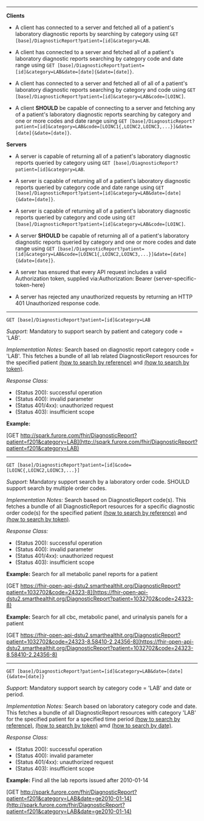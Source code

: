 

-------------------------

**Clients**

-  A client has connected to a server and fetched all of a patient's laboratory diagnostic reports by searching by category using `GET [base]/DiagnosticReport?patient=[id]&category=LAB`.
- A client has connected to a server and fetched all of a patient's laboratory diagnostic reports searching by category code and date range using `GET [base]/DiagnosticReport?patient=[id]&category=LAB&date=[date]{&date=[date]}`.
- A client has connected to a server and fetched all of all of a patient's laboratory diagnostic reports searching by category and code using `GET [base]/DiagnosticReport?patient=[id]&category=LAB&code=[LOINC]`.


- A client **SHOULD** be capable of connecting to a server and fetching any of a patient's laboratory diagnostic reports searching by category and one or more codes and date range using `GET [base]/DiagnosticReport?patient=[id]&category=LAB&code=[LOINC1{,LOINC2,LOINC3,...}]&date=[date]{&date=[date]}`.

**Servers**

- A server is capable of returning all of a patient's laboratory diagnostic reports queried by category using `GET [base]/DiagnosticReport?patient=[id]&category=LAB`.
- A server is capable of returning all of a patient's laboratory diagnostic reports queried by category code and date range using `GET [base]/DiagnosticReport?patient=[id]&category=LAB&date=[date]{&date=[date]}`.
- A server is capable of returning all of a patient's laboratory diagnostic reports queried by category and code using `GET [base]/DiagnosticReport?patient=[id]&category=LAB&code=[LOINC]`.


- A server **SHOULD** be capable of returning all of a patient's laboratory diagnostic reports queried by category and one or more codes and date range using `GET [base]/DiagnosticReport?patient=[id]&category=LAB&code=[LOINC1{,LOINC2,LOINC3,...}]&date=[date]{&date=[date]}`.


- A server has ensured that every API request includes a valid Authorization token, supplied via:Authorization: Bearer {server-specific-token-here}
- A server has rejected any unauthorized requests by returning an HTTP 401 Unauthorized response code.

-----------

`GET [base]/DiagnosticReport?patient=[id]&category=LAB`

*Support:* Mandatory to support search by patient and category code = 'LAB'.

*Implementation Notes:* Search based on diagnostic report category code = 'LAB'. This fetches a bundle of all lab related DiagnosticReport resources for the specified patient  [(how to search by reference)] and [(how to search by token)].



*Response Class:*

-   (Status 200): successful operation
-   (Status 400): invalid parameter
-   (Status 401/4xx): unauthorized request
-   (Status 403): insufficient scope

**Example:**

[GET http://spark.furore.com/fhir/DiagnosticReport?patient=f201&category=LAB](http://spark.furore.com/fhir/DiagnosticReport?patient=f201&category=LAB)

-----------

`GET [base]/DiagnosticReport?patient=[id]&code=[LOINC{,LOINC2,LOINC3,...}]`

*Support:* Mandatory support search by a laboratory order code. SHOULD support search by multiple order codes.

*Implementation Notes:* Search based on DiagnosticReport code(s). This fetches a bundle of all DiagnosticReport resources for a specific diagnostic order code(s) for the specified patient  [(how to search by reference)] and [(how to search by token)].



*Response Class:*

-   (Status 200): successful operation
-   (Status 400): invalid parameter
-   (Status 401/4xx): unauthorized request
-   (Status 403): insufficient scope

**Example:**
Search for all metabolic panel reports for a patient

[GET https://fhir-open-api-dstu2.smarthealthit.org/DiagnosticReport?patient=1032702&code=24323-8](https://fhir-open-api-dstu2.smarthealthit.org/DiagnosticReport?patient=1032702&code=24323-8)

**Example:**
Search for all cbc, metabolic panel, and urinalysis panels for a patient

[GET https://fhir-open-api-dstu2.smarthealthit.org/DiagnosticReport?patient=1032702&code=24323-8,58410-2,24356-8](https://fhir-open-api-dstu2.smarthealthit.org/DiagnosticReport?patient=1032702&code=24323-8,58410-2,24356-8)


-----------

`GET [base]/DiagnosticReport?patient=[id]&category=LAB&date=[date]{&date=[date]}`

*Support:*  Mandatory support search by category code = 'LAB' and date or period.

*Implementation Notes:*  Search based on laboratory category code and date. This fetches a bundle of all DiagnosticReport resources with category 'LAB' for the specified patient for a specified time period   [(how to search by reference)], [(how to search by token)] amd [(how to search by date)].



*Response Class:*

-   (Status 200): successful operation
-   (Status 400): invalid parameter
-   (Status 401/4xx): unauthorized request
-   (Status 403): insufficient scope

**Example:**
Find all the lab reports issued after 2010-01-14

[GET http://spark.furore.com/fhir/DiagnosticReport?patient=f201&category=LAB&date=ge2010-01-14](http://spark.furore.com/fhir/DiagnosticReport?patient=f201&category=LAB&date=ge2010-01-14)


  [(how to search by reference)]: http://hl7.org/fhir/DSTU2/search.html#reference
  [(how to search by token)]: http://hl7.org/fhir/DSTU2/search.html#token
  [Composite Search Parameters]: http://build.fhir.org/search.html#combining
  [(how to search by date)]: http://hl7.org/fhir/DSTU2/search.html#date
